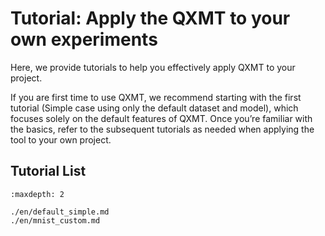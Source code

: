 # Tutorial: Apply the QXMT to your own experiments
Here, we provide tutorials to help you effectively apply QXMT to your project.

If you are first time to use QXMT, we recommend starting with the first tutorial (Simple case using only the default dataset and model), which focuses solely on the default features of QXMT. Once you’re familiar with the basics, refer to the subsequent tutorials as needed when applying the tool to your own project.

## Tutorial List
```{toctree}
:maxdepth: 2

./en/default_simple.md
./en/mnist_custom.md
